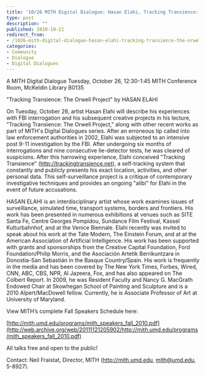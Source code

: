 ```yaml
---
title: '10/26 MITH Digital Dialogue: Hasan Elahi, Tracking Transience: The Orwell Project'
type: post
description: ""
published: 2010-10-21
redirect_from: 
- /1026-mith-digital-dialogue-hasan-elahi-tracking-transience-the-orwell-project/
categories:
- Community
- Dialogue
- Digital Dialogues
---
```

A MITH Digital Dialogue Tuesday, October 26, 12:30-1:45 MITH Conference Room, McKeldin Library B0135

"Tracking Transience: The Orwell Project" by HASAN ELAHI

On Tuesday, October 26, artist Hasan Elahi will describe his experiences with FBI interrogation and his subsequent creative projects in his lecture, "Tracking Transience: The Orwell Project," along with other recent works as part of MITH's Digital Dialogues series. After an erroneous tip called into law enforcement authorities in 2002, Elahi was subjected to an intensive post 9-11 investigation by the FBI. After undergoing six months of interrogations and nine consecutive lie-detector tests, he was cleared of suspicions. After this harrowing experience, Elahi conceived "Tracking Transience" (http://trackingtransience.net), a self-tracking system that constantly and publicly presents his exact location, activities, and other personal data. This self-surveillance project is a critique of contemporary investigative techniques and provides an ongoing "alibi" for Elahi in the event of future accusations.

HASAN ELAHI is an interdisciplinary artist whose work examines issues of surveillance, simulated time, transport systems, borders and frontiers. His work has been presented in numerous exhibitions at venues such as SITE Santa Fe, Centre Georges Pompidou, Sundance Film Festival, Kassel Kulturbahnhof, and at the Venice Biennale. Elahi recently was invited to speak about his work at the Tate Modern, The Einstein Forum, and at at the American Association of Artificial Intelligence. His work has been supported with grants and sponsorships from the Creative Capital Foundation, Ford Foundation/Philip Morris, and the Asociación Artetik Berrikuntzara in Donostia-San Sebastián in the Basque Country/Spain. His work is frequently in the media and has been covered by The New York Times, Forbes, Wired, CNN, ABC, CBS, NPR, Al Jazeera, Fox, and has also appeared on The Colbert Report. In 2009, he was Resident Faculty and Nancy G. MacGrath Endowed Chair at Skowhegan School of Painting and Sculpture and is a 2010 Alpert/MacDowell fellow. Currently, he is Associate Professor of Art at University of Maryland.

View MITH’s complete Fall Speakers Schedule here:

[http://mith.umd.edu/programs/mith_speakers_fall_2010.pdf](http://web.archive.org/web/20111121205902/http://mith.umd.edu/programs/mith_speakers_fall_2010.pdf)

All talks free and open to the public!

Contact: Neil Fraistat, Director, MITH (http://mith.umd.edu, mith@umd.edu, 5-8927).
